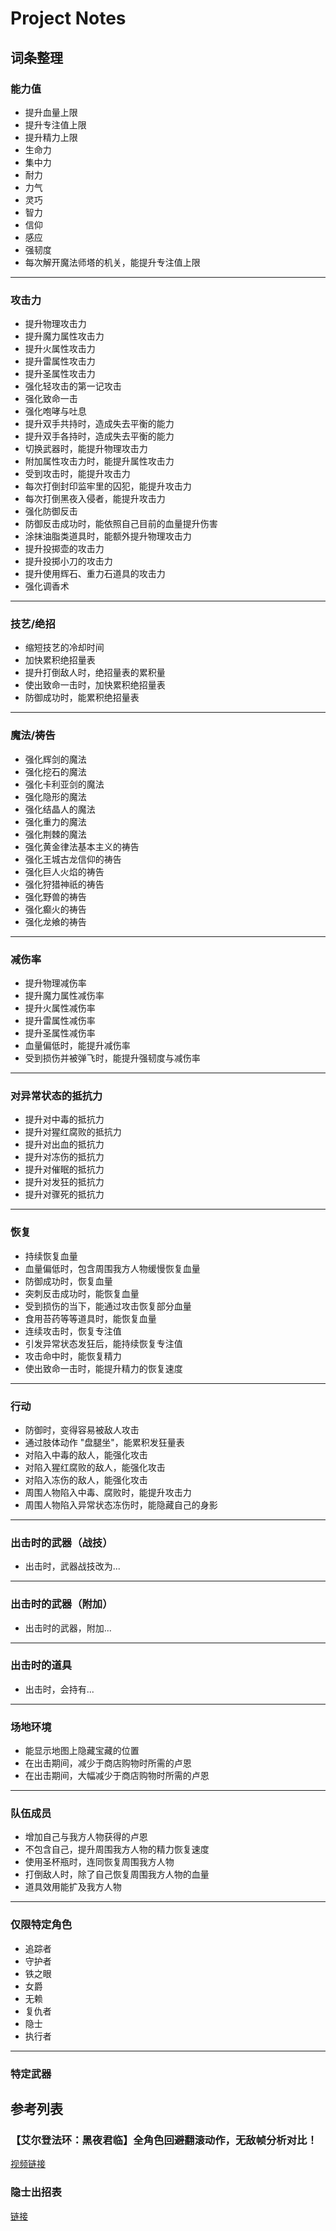# Project Notes

## 词条整理

### 能力值
- 提升血量上限
- 提升专注值上限
- 提升精力上限
- 生命力
- 集中力
- 耐力
- 力气
- 灵巧
- 智力
- 信仰
- 感应
- 强韧度
- 每次解开魔法师塔的机关，能提升专注值上限

---

### 攻击力
- 提升物理攻击力
- 提升魔力属性攻击力
- 提升火属性攻击力
- 提升雷属性攻击力
- 提升圣属性攻击力
- 强化轻攻击的第一记攻击
- 强化致命一击
- 强化咆哮与吐息
- 提升双手共持时，造成失去平衡的能力
- 提升双手各持时，造成失去平衡的能力
- 切换武器时，能提升物理攻击力
- 附加属性攻击力时，能提升属性攻击力
- 受到攻击时，能提升攻击力
- 每次打倒封印监牢里的囚犯，能提升攻击力
- 每次打倒黑夜入侵者，能提升攻击力
- 强化防御反击
- 防御反击成功时，能依照自己目前的血量提升伤害
- 涂抹油脂类道具时，能额外提升物理攻击力
- 提升投掷壶的攻击力
- 提升投掷小刀的攻击力
- 提升使用辉石、重力石道具的攻击力
- 强化调香术

---

### 技艺/绝招
- 缩短技艺的冷却时间
- 加快累积绝招量表
- 提升打倒敌人时，绝招量表的累积量
- 使出致命一击时，加快累积绝招量表
- 防御成功时，能累积绝招量表

---

### 魔法/祷告
- 强化辉剑的魔法
- 强化挖石的魔法
- 强化卡利亚剑的魔法
- 强化隐形的魔法
- 强化结晶人的魔法
- 强化重力的魔法
- 强化荆棘的魔法
- 强化黄金律法基本主义的祷告
- 强化王城古龙信仰的祷告
- 强化巨人火焰的祷告
- 强化狩猎神祇的祷告
- 强化野兽的祷告
- 强化癫火的祷告
- 强化龙飨的祷告

---

### 减伤率
- 提升物理减伤率
- 提升魔力属性减伤率
- 提升火属性减伤率
- 提升雷属性减伤率
- 提升圣属性减伤率
- 血量偏低时，能提升减伤率
- 受到损伤并被弹飞时，能提升强韧度与减伤率

---

### 对异常状态的抵抗力
- 提升对中毒的抵抗力
- 提升对猩红腐败的抵抗力
- 提升对出血的抵抗力
- 提升对冻伤的抵抗力
- 提升对催眠的抵抗力
- 提升对发狂的抵抗力
- 提升对骤死的抵抗力

---

### 恢复
- 持续恢复血量
- 血量偏低时，包含周围我方人物缓慢恢复血量
- 防御成功时，恢复血量
- 突刺反击成功时，能恢复血量
- 受到损伤的当下，能通过攻击恢复部分血量
- 食用苔药等等道具时，能恢复血量
- 连续攻击时，恢复专注值
- 引发异常状态发狂后，能持续恢复专注值
- 攻击命中时，能恢复精力
- 使出致命一击时，能提升精力的恢复速度

---

### 行动
- 防御时，变得容易被敌人攻击
- 通过肢体动作 "盘腿坐"，能累积发狂量表
- 对陷入中毒的敌人，能强化攻击
- 对陷入猩红腐败的敌人，能强化攻击
- 对陷入冻伤的敌人，能强化攻击
- 周围人物陷入中毒、腐败时，能提升攻击力
- 周围人物陷入异常状态冻伤时，能隐藏自己的身影

---

### 出击时的武器（战技）
- 出击时，武器战技改为...

---

### 出击时的武器（附加）
- 出击时的武器，附加...

---

### 出击时的道具
- 出击时，会持有...

---

### 场地环境
- 能显示地图上隐藏宝藏的位置
- 在出击期间，减少于商店购物时所需的卢恩
- 在出击期间，大幅减少于商店购物时所需的卢恩

---

### 队伍成员
- 增加自己与我方人物获得的卢恩
- 不包含自己，提升周围我方人物的精力恢复速度
- 使用圣杯瓶时，连同恢复周围我方人物
- 打倒敌人时，除了自己恢复周围我方人物的血量
- 道具效用能扩及我方人物

---

### 仅限特定角色
- 追踪者
- 守护者
- 铁之眼
- 女爵
- 无赖
- 复仇者
- 隐士
- 执行者

---

### 特定武器

## 参考列表

### 【艾尔登法环：黑夜君临】全角色回避翻滚动作，无敌帧分析对比！

[视频链接](https://www.bilibili.com/video/BV1LvuVzuEqo?buvid=XY5BE8950C8CC4AA8B07EBC9B4DE33F7B4011&from_spmid=main.my-history.0.0&is_story_h5=false&mid=faGN3hFyzP2Mp23Yr98MOg%3D%3D&plat_id=116&share_from=ugc&share_medium=android&share_plat=android&share_session_id=9978f5e2-1f48-4148-bcd3-b64d47773aaf&share_source=QQ&share_tag=s_i&spmid=united.player-video-detail.0.0&timestamp=1754465400&unique_k=CyJwQiY&up_id=292847)

### 隐士出招表

[链接](https://api.xiaoheihe.cn/v3/bbs/app/api/web/share?link_id=758970790a0a)

